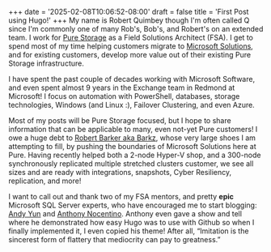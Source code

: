+++
date = '2025-02-08T10:06:52-08:00'
draft = false
title = 'First Post using Hugo!'
+++
My name is Robert Quimbey though I'm often called Q since I'm commonly one of many Rob's, Bob's, and Robert's on an extended team. I work for [Pure Storage](https://www.purestorage.com/ "purestorage") as a Field Solutions Architect (FSA).  I get to spend most of my time helping customers migrate to [Microsoft Solutions](https://support.purestorage.com/bundle/m_microsoft_platform_guide/page/Solutions/topics/reference/r_microsoft_platform_guide.html "microsoftsolutions"), and for existing customers, develop more value out of their existing Pure Storage infrastructure. 

I have spent the past couple of decades working with Microsoft Software, and even spent almost 9 years in the Exchange team in Redmond at Microsoft! I focus on automation with PowerShell, databases, storage technologies, Windows (and Linux \:), Failover Clustering, and even Azure.

Most of my posts will be Pure Storage focused, but I hope to share information that can be applicable to many, even not-yet Pure customers! I owe a huge debt to [Robert Barker aka Barkz](https://gleaningideas.ai/ "Barkz"), whose very large shoes I am attempting to fill, by pushing the boundaries of Microsoft Solutions here at Pure. Having recently helped both a 2-node Hyper-V shop, and a 300-node synchronously replicated multiple stretched clusters customer, we see all sizes and are ready with integrations, snapshots, Cyber Resiliency, replication, and more!

I want to call out and thank two of my FSA mentors, and pretty **epic** Microsoft SQL Server experts, who have encouraged me to start blogging: [Andy Yun](https://sqlbek.wordpress.com/ "sqlbek") and [Anthony Nocentino](https://www.nocentino.com/ "Nocentino"). Anthony even gave a show and tell where he demonstrated how easy Hugo was to use with Github so when I finally implemented it, I even copied his theme! After all, “Imitation is the sincerest form of flattery that mediocrity can pay to greatness.”


